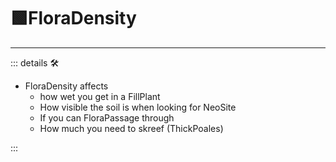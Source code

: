 # 🟩<ekos>FloraDensity</ekos>

---

<!-- =================================================== -->
<!-- =================================================== -->
<!-- =================================================== -->
<!-- =================================================== -->
<!-- =================================================== -->
::: details 🛠

- FloraDensity affects
    - how wet you get in a FillPlant
    - How visible the soil is when looking for NeoSite
    - If you can FloraPassage through
    - How much you need to skreef (ThickPoales)

:::

